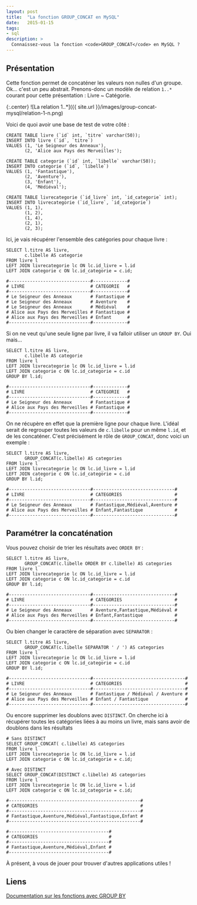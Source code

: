 ```yaml
---
layout: post
title:  "La fonction GROUP_CONCAT en MySQL"
date:   2015-01-15
tags:
- sql
description: >
  Connaissez-vous la fonction <code>GROUP_CONCAT</code> en MySQL ?
---
```


## Présentation

Cette fonction permet de concaténer les valeurs non nulles d'un groupe. Ok... c'est un peu abstrait.
Prenons-donc un modèle de relation `1..*` courant pour cette présentation : Livre ~ Catégorie.

{:.center}
![La relation 1..*]({{ site.url }}/images/group-concat-mysql/relation-1-n.png)

Voici de quoi avoir une base de test de votre côté :

	CREATE TABLE livre (`id` int, `titre` varchar(50));
	INSERT INTO livre (`id`, `titre`)
	VALUES (1, 'Le Seigneur des Anneaux'),
		   (2, 'Alice aux Pays des Merveilles');

	CREATE TABLE categorie (`id` int, `libelle` varchar(50));
	INSERT INTO categorie (`id`, `libelle`)
	VALUES (1, 'Fantastique'),
		   (2, 'Aventure'),
		   (3, 'Enfant'),
		   (4, 'Médiéval');

	CREATE TABLE livrecategorie	(`id_livre` int, `id_categorie` int);
	INSERT INTO livrecategorie (`id_livre`, `id_categorie`)
	VALUES (1, 1),
		   (1, 2),
		   (1, 4),
		   (2, 1),
		   (2, 3);

Ici, je vais récupérer l'ensemble des catégories pour chaque livre :

	SELECT l.titre AS livre,
		   c.libelle AS categorie
	FROM livre l
	LEFT JOIN livrecategorie lc ON lc.id_livre = l.id
	LEFT JOIN categorie c ON lc.id_categorie = c.id;

<!-- -->

	#-------------------------------#-------------#
	# LIVRE	                        # CATEGORIE   #
	#-------------------------------#-------------#
	# Le Seigneur des Anneaux	    # Fantastique #
	# Le Seigneur des Anneaux	    # Aventure    #
	# Le Seigneur des Anneaux	    # Médiéval    #
	# Alice aux Pays des Merveilles # Fantastique #
	# Alice aux Pays des Merveilles # Enfant      #
	#-------------------------------#-------------#

Si on ne veut qu'une seule ligne par livre, il va falloir utiliser un `GROUP BY`. Oui mais...

	SELECT l.titre AS livre,
		   c.libelle AS categorie
	FROM livre l
	LEFT JOIN livrecategorie lc ON lc.id_livre = l.id
	LEFT JOIN categorie c ON lc.id_categorie = c.id
	GROUP BY l.id;

<!-- -->

	#-------------------------------#-------------#
	# LIVRE	                        # CATEGORIE   #
	#-------------------------------#-------------#
	# Le Seigneur des Anneaux	    # Fantastique #
	# Alice aux Pays des Merveilles # Fantastique #
	#-------------------------------#-------------#

On ne récupère en effet que la première ligne pour chaque livre. L'idéal serait de regrouper toutes les valeurs de `c.libelle` pour un même `l.id`, et de les concaténer.
C'est précisément le rôle de `GROUP_CONCAT`, donc voici un exemple :

	SELECT l.titre AS livre,
		   GROUP_CONCAT(c.libelle) AS categories
	FROM livre l
	LEFT JOIN livrecategorie lc ON lc.id_livre = l.id
	LEFT JOIN categorie c ON lc.id_categorie = c.id
	GROUP BY l.id;

<!-- -->

	#-------------------------------#-------------------------------#
	# LIVRE	                        # CATEGORIES                    #
	#-------------------------------#-------------------------------#
	# Le Seigneur des Anneaux	    # Fantastique,Médiéval,Aventure #
	# Alice aux Pays des Merveilles # Enfant,Fantastique            #
	#-------------------------------#-------------------------------#

## Paramétrer la concaténation

Vous pouvez choisir de trier les résultats avec `ORDER BY` :

	SELECT l.titre AS livre,
		   GROUP_CONCAT(c.libelle ORDER BY c.libelle) AS categories
	FROM livre l
	LEFT JOIN livrecategorie lc ON lc.id_livre = l.id
	LEFT JOIN categorie c ON lc.id_categorie = c.id
	GROUP BY l.id;

<!-- -->

	#-------------------------------#-------------------------------#
	# LIVRE	                        # CATEGORIES                    #
	#-------------------------------#-------------------------------#
	# Le Seigneur des Anneaux	    # Aventure,Fantastique,Médiéval #
	# Alice aux Pays des Merveilles # Enfant,Fantastique            #
	#-------------------------------#-------------------------------#

Ou bien changer le caractère de séparation avec `SEPARATOR` :

	SELECT l.titre AS livre,
		   GROUP_CONCAT(c.libelle SEPARATOR ' / ') AS categories
	FROM livre l
	LEFT JOIN livrecategorie lc ON lc.id_livre = l.id
	LEFT JOIN categorie c ON lc.id_categorie = c.id
	GROUP BY l.id;

<!-- -->

	#-------------------------------#-----------------------------------#
	# LIVRE	                        # CATEGORIES                        #
	#-------------------------------#-----------------------------------#
	# Le Seigneur des Anneaux	    # Fantastique / Médiéval / Aventure #
	# Alice aux Pays des Merveilles # Enfant / Fantastique              #
	#-------------------------------#-----------------------------------#

Ou encore supprimer les doublons avec `DISTINCT`. On cherche ici à récupérer toutes les catégories liées à au moins un livre, mais sans avoir de doublons dans les résultats

	# Sans DISTINCT
	SELECT GROUP_CONCAT( c.libelle) AS categories
	FROM livre l
	LEFT JOIN livrecategorie lc ON lc.id_livre = l.id
	LEFT JOIN categorie c ON lc.id_categorie = c.id;

	# Avec DISTINCT
	SELECT GROUP_CONCAT(DISTINCT c.libelle) AS categories
	FROM livre l
	LEFT JOIN livrecategorie lc ON lc.id_livre = l.id
	LEFT JOIN categorie c ON lc.id_categorie = c.id;

<!-- -->

	#--------------------------------------------------#
	# CATEGORIES	                                   #
	#--------------------------------------------------#
	# Fantastique,Aventure,Médiéval,Fantastique,Enfant #
	#--------------------------------------------------#

	#--------------------------------------#
	# CATEGORIES	                       #
	#--------------------------------------#
	# Fantastique,Aventure,Médiéval,Enfant #
	#--------------------------------------#

À présent, à vous de jouer pour trouver d'autres applications utiles !

## Liens

[Documentation sur les fonctions avec GROUP BY](http://dev.mysql.com/doc/refman/5.0/fr/group-by-functions.html)